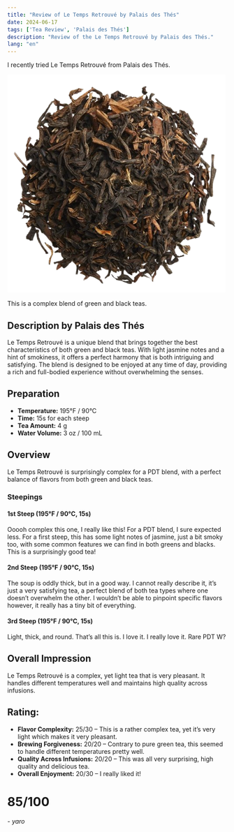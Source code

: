 ```yaml
---
title: "Review of Le Temps Retrouvé by Palais des Thés"
date: 2024-06-17
tags: ['Tea Review', 'Palais des Thés']
description: "Review of the Le Temps Retrouvé by Palais des Thés."
lang: "en"
---
```


I recently tried Le Temps Retrouvé from Palais des Thés.

![](7080__1_-removebg-preview.png)

This is a complex blend of green and black teas.

## Description by Palais des Thés
Le Temps Retrouvé is a unique blend that brings together the best characteristics of both green and black teas. With light jasmine notes and a hint of smokiness, it offers a perfect harmony that is both intriguing and satisfying. The blend is designed to be enjoyed at any time of day, providing a rich and full-bodied experience without overwhelming the senses.

## Preparation

- **Temperature:** 195°F / 90°C
- **Time:** 15s for each steep
- **Tea Amount:** 4 g
- **Water Volume:** 3 oz / 100 mL

## Overview

Le Temps Retrouvé is surprisingly complex for a PDT blend, with a perfect balance of flavors from both green and black teas.

### Steepings

#### 1st Steep (195°F / 90°C, 15s)

Ooooh complex this one, I really like this! For a PDT blend, I sure expected less. For a first steep, this has some light notes of jasmine, just a bit smoky too, with some common features we can find in both greens and blacks. This is a surprisingly good tea!

#### 2nd Steep (195°F / 90°C, 15s)

The soup is oddly thick, but in a good way. I cannot really describe it, it’s just a very satisfying tea, a perfect blend of both tea types where one doesn’t overwhelm the other. I wouldn’t be able to pinpoint specific flavors however, it really has a tiny bit of everything.

#### 3rd Steep (195°F / 90°C, 15s)

Light, thick, and round. That’s all this is. I love it. I really love it. Rare PDT W?

## Overall Impression

Le Temps Retrouvé is a complex, yet light tea that is very pleasant. It handles different temperatures well and maintains high quality across infusions.

## Rating:

- **Flavor Complexity:** 25/30 – This is a rather complex tea, yet it’s very light which makes it very pleasant.
- **Brewing Forgiveness:** 20/20 – Contrary to pure green tea, this seemed to handle different temperatures pretty well.
- **Quality Across Infusions:** 20/20 – This was all very surprising, high quality and delicious tea.
- **Overall Enjoyment:** 20/30 – I really liked it!

# 85/100

*- yaro*

